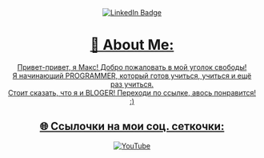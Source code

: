 <div align="center">

<div id="badges">
  <a href="your-linkedin-URL">
    <img src="https://media1.tenor.com/m/lER2_kKTywYAAAAC/monkey-adult-swim.gif" alt="LinkedIn Badge"/>

# 💫 About Me:
Привет-привет, я Макс! Добро пожаловать в мой уголок свободы!<br>Я начинающий PROGRAMMER, который готов учиться, учиться и ещё раз учиться.<br>Стоит сказать, что я и BLOGER! Переходи по ссылке, авось понравится! :)<br>


## 🌐 Ссылочки на мои соц. сеткочки:
[![YouTube](https://img.shields.io/badge/YouTube-%23FF0000.svg?logo=YouTube&logoColor=white)]([https://youtube.com/@https://www.youtube.com/channel/UCjEaSpiPRLSseVrryb-dsjQ](https://www.youtube.com/channel/UCjEaSpiPRLSseVrryb-dsjQ)) 



